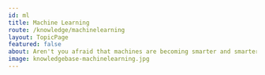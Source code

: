 ```yaml
---
id: ml
title: Machine Learning
route: /knowledge/machinelearning
layout: TopicPage
featured: false
about: Aren't you afraid that machines are becoming smarter and smarter? That's because now they can learn. Artificial Intelligence, self-driving cars, recommendation systems, ... - all based on Machine Learning. 
image: knowledgebase-machinelearning.jpg
---
```

